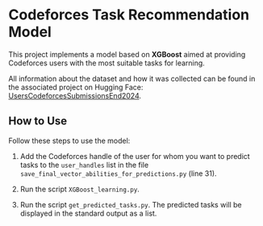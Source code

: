 # Codeforces Task Recommendation Model

This project implements a model based on **XGBoost** aimed at providing Codeforces users with the most suitable tasks for learning. 

All information about the dataset and how it was collected can be found in the associated project on Hugging Face: [UsersCodeforcesSubmissionsEnd2024](https://huggingface.co/datasets/denkCF/UsersCodeforcesSubmissionsEnd2024).

## How to Use

Follow these steps to use the model:

1. Add the Codeforces handle of the user for whom you want to predict tasks to the `user_handles` list in the file `save_final_vector_abilities_for_predictions.py` (line 31).

2. Run the script `XGBoost_learning.py`.

3. Run the script `get_predicted_tasks.py`. The predicted tasks will be displayed in the standard output as a list.
